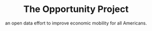 ---
id: opportunity-project
layout: case-study
agency: "DOC"
title: "The Opportunity Project"
cover_art: "opportunity-3.jpg"
subtitle: "an open data effort to improve economic mobility for all Americans."
impact_heading: "14+ applications and third-party services created since launch."
  
description: "The Opportunity platform provides easy access to the Opportunity Project digital tools, and for software developers and community partners to access the data, build new tools, and connects with others through a community of practice, facilitated by the U.S. Census Bureau and a team of Presidential Innovation Fellows. The Administration launched this website to help ensure that an increasing number of users continue to collaborate with each other and take advantage of the Opportunity Project data. This interactive site invites software developers, data users, community leaders, and local governments to learn, connect and build as part of a larger community of practice. In addition, to support the long-term creation of applications and civic engagement, the Census Bureau created a new Opportunity Module for CitySDK, a software development kit that makes it easier to build products with open data from federal and local government. Both opportunity.census.gov and the CitySDK are open-source and available on Github."

project_url: http://opportunity.census.gov/

gallery:
  - { src: "opportunity-2.png", caption: "The Opportunity Summit brought together a mix of public and private sector participants, who all came together to help solve this problem.", alt: "Opportunity Summit Group Photo" }
  - { src: "opportunity-1.jpg", caption: "Sam Olivieri of @GreatSchools speaking on The Opportunity Project." }
  - { src: "opportunity-4.png", caption: "The Opportunity Project website was built to showcase the different projects that came out of the Summit.", alt: "Opportunity website screenshot" }

impact_metrics:
  - { metric: "14+ applications", desc: "and third-party services created since launch" }
  - { metric: "550+ members", desc: "of nonprofits and activists from all 50 states" }
impact_metrics_src: "opportunity-impact.png"

articles: 
  - { outlet: "Wired", logo_src: "wired-logo.jpg", title: "The White House Wants You to Build Tools to Improve Our Cities", quote: "In many cases, local governments don’t have the resources to invest in data science. With The Opportunity Project, the White House is hoping to inspire developers to build tools that will make it easier for decision makers to access the information they need.", url: "http://www.wired.com/2016/03/white-house-wants-build-tech-tools-data" }
  - { outlet: "White House", logo_src: "white-house-logo.jpg", title: "Fact Sheet: The White House Launches The Opportunity Project,” Utilizing Open Data to Build Stronger Ladders of Opportunity for All", quote: "This project represents an important continuation of how the Federal government is working with communities and technologists to enhance the power of open data by making it more accessible to a wide variety of users across the country.", url: "https://www.whitehouse.gov/the-press-office/2016/03/07/fact-sheet-white-house-launches-opportunity-project-utilizing-open-data" }

tags:
    - Innovation
    - Open Government
    - Opportunity
    - Data

---